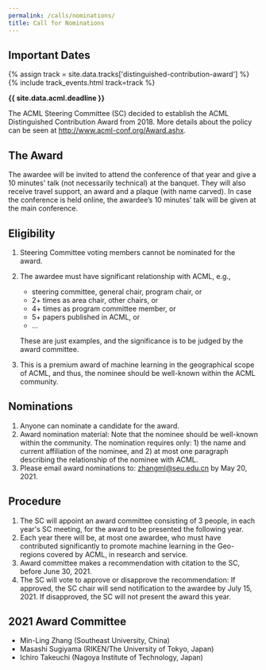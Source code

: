 ```yaml
---
permalink: /calls/nominations/
title: Call for Nominations
---
```


## Important Dates

{% assign track = site.data.tracks['distinguished-contribution-award'] %}
{% include track_events.html track=track %}

**{{ site.data.acml.deadline }}**

The ACML Steering Committee (SC) decided to establish the ACML Distinguished Contribution Award from 2018. More details about the policy can be seen at <http://www.acml-conf.org/Award.ashx>.

## The Award

The awardee will be invited to attend the conference of that year and give a 10 minutes' talk (not necessarily technical) at the banquet. They will also receive travel support, an award and a plaque (with name carved). In case the conference is held online, the awardee’s 10 minutes’ talk will be given at the main conference.

## Eligibility

1. Steering Committee voting members cannot be nominated for the award.
2. The awardee must have significant relationship with ACML, e.g.,
	* steering committee, general chair, program chair, or
	* 2+ times as area chair, other chairs, or
	* 4+ times as program committee member, or
	* 5+ papers published in ACML, or
	* …
	
	These are just examples, and the significance is to be judged by the award committee.
3. This is a premium award of machine learning in the geographical scope of ACML, and thus, the nominee should be well-known within the ACML community.

## Nominations

1. Anyone can nominate a candidate for the award.
2. Award nomination material: Note that the nominee should be well-known within the community. The nomination requires only: 1) the name and current affiliation of the nominee, and 2) at most one paragraph describing the relationship of the nominee with ACML.
3. Please email award nominations to: <zhangml@seu.edu.cn> by May 20, 2021.

## Procedure

1. The SC will appoint an award committee consisting of 3 people, in each year's SC meeting, for the award to be presented the following year.
2. Each year there will be, at most one awardee, who must have contributed significantly to promote machine learning in the Geo-regions covered by ACML, in research and service.
3. Award committee makes a recommendation with citation to the SC, before June 30, 2021.
4. The SC will vote to approve or disapprove the recommendation: If approved, the SC chair will send notification to the awardee by July 15, 2021. If disapproved, the SC will not present the award this year.


## 2021 Award Committee

* Min-Ling Zhang (Southeast University, China)
* Masashi Sugiyama (RIKEN/The University of Tokyo, Japan)
* Ichiro Takeuchi (Nagoya Institute of Technology, Japan)